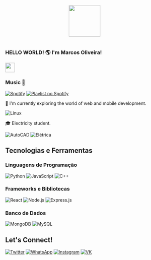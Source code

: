 <div id="header" align="center">

  <img src="https://i.ibb.co/G50SkJL/main-image-star-forming-region-carina-nircam-final-5mb.jpg" width="100"/>

</div>

<h1 align="center">

### HELLO WORLD! 🌎 I'm Marcos Oliveira!

  <img src="https://media.giphy.com/media/hvRJCLFzcasrR4ia7z/giphy.gif" width="30"/>

</h1>

### Music 🎵


[![Spotify](https://img.shields.io/badge/-Spotify-1ED760?style=flat-square&logo=spotify&logoColor=white)](https://open.spotify.com/user/31nt56dv5s3l7tiep3cuwx3iqrda?si=W55la8HgQNuyzUHnZX-0oA)
[![Playlist no Spotify](https://img.shields.io/badge/-Abrir%20no%20Spotify-1ED760?style=flat-square&logo=spotify&logoColor=white)](https://open.spotify.com/playlist/3YayEtf9FATye9HRQo8rRt)



🚀 I'm currently exploring the world of web and mobile development. 

![Linux](https://img.shields.io/badge/-Linux-FCC624?style=flat-square&logo=linux&logoColor=black)

🎓 Electricity student.

![AutoCAD](https://img.shields.io/badge/-AutoCAD-CA472C?style=flat-square&logo=autodesk&logoColor=white)
![Elétrica](https://img.shields.io/badge/-El%C3%A9trica-yellow?style=flat-square&logoColor=white)
## Tecnologias e Ferramentas

### Linguagens de Programação

![Python](https://img.shields.io/badge/-Python-3776AB?style=flat-square&logo=python&logoColor=white)
![JavaScript](https://img.shields.io/badge/-JavaScript-F7DF1E?style=flat-square&logo=javascript&logoColor=black)
![C++](https://img.shields.io/badge/-C++-00599C?style=flat-square&logo=c%2B%2B&logoColor=white)

### Frameworks e Bibliotecas

![React](https://img.shields.io/badge/-React-61DAFB?style=flat-square&logo=react&logoColor=white)
![Node.js](https://img.shields.io/badge/-Node.js-339933?style=flat-square&logo=node.js&logoColor=white)
![Express.js](https://img.shields.io/badge/-Express.js-000000?style=flat-square&logo=express&logoColor=white)

### Banco de Dados

![MongoDB](https://img.shields.io/badge/-MongoDB-47A248?style=flat-square&logo=mongodb&logoColor=white)
![MySQL](https://img.shields.io/badge/-MySQL-4479A1?style=flat-square&logo=mysql&logoColor=white)

## Let's Connect! 

[![Twitter](https://img.shields.io/badge/-Twitter-1DA1F2?style=for-the-badge&logo=twitter&logoColor=white)](https://twitter.com/seu-perfil)
[![WhatsApp](https://img.shields.io/badge/-WhatsApp-25D366?style=for-the-badge&logo=whatsapp&logoColor=white)](https://api.whatsapp.com/send?phone=558881647724)
[![Instagram](https://img.shields.io/badge/-Instagram-E4405F?style=for-the-badge&logo=instagram&logoColor=white)](https://www.instagram.com/marcoskz_)
[![VK](https://img.shields.io/badge/-VK-4680C2?style=flat-square&logo=vk&logoColor=white&logoWidth=40)](https://vk.com/850126684)
